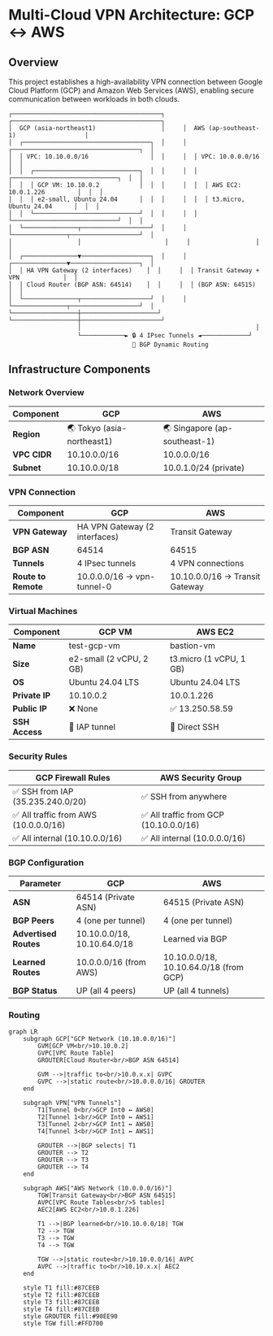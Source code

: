 # Multi-Cloud VPN Architecture: GCP ↔ AWS

## Overview

This project establishes a high-availability VPN connection between Google Cloud Platform (GCP) and Amazon Web Services (AWS), enabling secure communication between workloads in both clouds.

```ascii
┌─────────────────────────────────────────┐     ┌─────────────────────────────────────────┐
│  GCP (asia-northeast1)                  │     │  AWS (ap-southeast-1)                   │
│  ┌───────────────────────────────────┐  │     │  ┌───────────────────────────────────┐  │
│  │ VPC: 10.10.0.0/16                 │  │     │  │ VPC: 10.0.0.0/16                  │  │
│  │  ┌─────────────────────────────┐  │  │     │  │  ┌─────────────────────────────┐  │  │
│  │  │ GCP VM: 10.10.0.2           │  │  │     │  │  │ AWS EC2: 10.0.1.226         │  │  │
│  │  │ e2-small, Ubuntu 24.04      │  │  │     │  │  │ t3.micro, Ubuntu 24.04      │  │  │
│  │  └─────────────────────────────┘  │  │     │  │  └─────────────────────────────┘  │  │
│  └───────────────┬───────────────────┘  │     │  └───────────────┬───────────────────┘  │
│                  │                       │     │                  │                       │
│  ┌───────────────▼───────────────────┐  │     │  ┌───────────────▼───────────────────┐  │
│  │ HA VPN Gateway (2 interfaces)    │  │     │  │ Transit Gateway + VPN            │  │
│  │ Cloud Router (BGP ASN: 64514)    │  │     │  │ (BGP ASN: 64515)                 │  │
│  └───────────────┬───────────────────┘  │     │  └───────────────┬───────────────────┘  │
└──────────────────┼─────────────────────┘     └──────────────────┼──────────────────────┘
                   │                                                │
                   └────────────► 🔒 4 IPsec Tunnels ◄─────────────┘
                                  🔄 BGP Dynamic Routing
```

## Infrastructure Components

### Network Overview

| Component | GCP | AWS |
|-----------|-----|-----|
| **Region** | 🌏 Tokyo (asia-northeast1) | 🌏 Singapore (ap-southeast-1) |
| **VPC CIDR** | 10.10.0.0/16 | 10.0.0.0/16 |
| **Subnet** | 10.10.0.0/18 | 10.0.1.0/24 (private) |

### VPN Connection

| Component | GCP | AWS |
|-----------|-----|-----|
| **VPN Gateway** | HA VPN Gateway (2 interfaces) | Transit Gateway |
| **BGP ASN** | 64514 | 64515 |
| **Tunnels** | 4 IPsec tunnels | 4 VPN connections |
| **Route to Remote** | 10.0.0.0/16 → vpn-tunnel-0 | 10.10.0.0/16 → Transit Gateway |

### Virtual Machines

| Component | GCP VM | AWS EC2 |
|-----------|--------|---------|
| **Name** | test-gcp-vm | bastion-vm |
| **Size** | e2-small (2 vCPU, 2 GB) | t3.micro (1 vCPU, 1 GB) |
| **OS** | Ubuntu 24.04 LTS | Ubuntu 24.04 LTS |
| **Private IP** | 10.10.0.2 | 10.0.1.226 |
| **Public IP** | ❌ None | ✅ 13.250.58.59 |
| **SSH Access** | 🔐 IAP tunnel | 🔑 Direct SSH |

### Security Rules

| GCP Firewall Rules | AWS Security Group |
|-------------------|-------------------|
| ✅ SSH from IAP (35.235.240.0/20) | ✅ SSH from anywhere |
| ✅ All traffic from AWS (10.0.0.0/16) | ✅ All traffic from GCP (10.10.0.0/16) |
| ✅ All internal (10.10.0.0/16) | ✅ All internal (10.0.0.0/16) |


### BGP Configuration

| Parameter | GCP | AWS |
|-----------|-----|-----|
| **ASN** | 64514 (Private ASN) | 64515 (Private ASN) |
| **BGP Peers** | 4 (one per tunnel) | 4 (one per tunnel) |
| **Advertised Routes** | 10.10.0.0/18, 10.10.64.0/18 | Learned via BGP |
| **Learned Routes** | 10.0.0.0/16 (from AWS) | 10.10.0.0/18, 10.10.64.0/18 (from GCP) |
| **BGP Status** | UP (all 4 peers) | UP (all 4 tunnels) |

### Routing

```mermaid
graph LR
    subgraph GCP["GCP Network (10.10.0.0/16)"]
        GVM[GCP VM<br/>10.10.0.2]
        GVPC[VPC Route Table]
        GROUTER[Cloud Router<br/>BGP ASN 64514]
        
        GVM -->|traffic to<br/>10.0.x.x| GVPC
        GVPC -->|static route<br/>10.0.0.0/16| GROUTER
    end
    
    subgraph VPN["VPN Tunnels"]
        T1[Tunnel 0<br/>GCP Int0 ↔ AWS0]
        T2[Tunnel 1<br/>GCP Int0 ↔ AWS1]
        T3[Tunnel 2<br/>GCP Int1 ↔ AWS0]
        T4[Tunnel 3<br/>GCP Int1 ↔ AWS1]
        
        GROUTER -->|BGP selects| T1
        GROUTER --> T2
        GROUTER --> T3
        GROUTER --> T4
    end
    
    subgraph AWS["AWS Network (10.0.0.0/16)"]
        TGW[Transit Gateway<br/>BGP ASN 64515]
        AVPC[VPC Route Tables<br/>5 tables]
        AEC2[AWS EC2<br/>10.0.1.226]
        
        T1 -->|BGP learned<br/>10.10.0.0/18| TGW
        T2 --> TGW
        T3 --> TGW
        T4 --> TGW
        
        TGW -->|static route<br/>10.10.0.0/16| AVPC
        AVPC -->|traffic to<br/>10.10.x.x| AEC2
    end
    
    style T1 fill:#87CEEB
    style T2 fill:#87CEEB
    style T3 fill:#87CEEB
    style T4 fill:#87CEEB
    style GROUTER fill:#90EE90
    style TGW fill:#FFD700
```